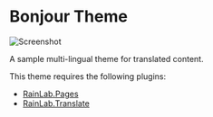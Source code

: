 Bonjour Theme
==========

![Screenshot](https://raw.githubusercontent.com/rainlab/bonjour-theme/master/assets/images/theme-preview.png)

A sample multi-lingual theme for translated content.

This theme requires the following plugins:

- [RainLab.Pages](http://octobercms.com/plugin/rainlab-pages)
- [RainLab.Translate](http://octobercms.com/plugin/rainlab-translate)
